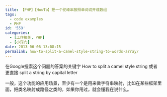 ```yaml
---
title: 【PHP】【HowTo】把一个驼峰串按照单词切开成数组
tags:
  - code examples
  - PHP
id: '559'
categories:
  - [工作相关, PHP]
  - [小窍门]
date: 2013-06-06 13:08:15
permalink: how-to-split-a-camel-style-string-to-words-array/
---
```


在Google搜索这个问题的答案的关键字 How to split a camel style string 或者更直接 split a string by capital letter

一般，这个功能的应用场景，至少有一个是用来做字符串映射，比如在某些框架里面，把类名映射成路径之类的，如果你用过，就会懂我在说什么。